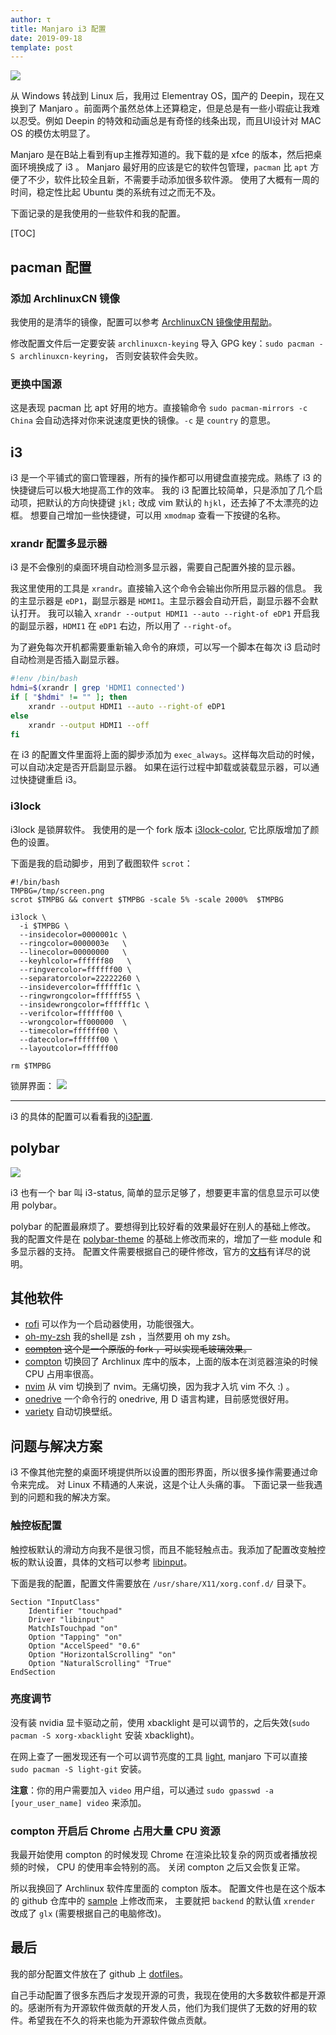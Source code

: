 ```yaml
---
author: τ
title: Manjaro i3 配置
date: 2019-09-18
template: post
---
```


![](pictures/manjaro-i3.jpg)

从 Windows 转战到 Linux 后，我用过 Elementray OS，国产的 Deepin，现在又换到了 Manjaro 。前面两个虽然总体上还算稳定，但是总是有一些小瑕疵让我难以忍受。例如 Deepin 的特效和动画总是有奇怪的线条出现，而且UI设计对 MAC OS 的模仿太明显了。

Manjaro 是在B站上看到有up主推荐知道的。我下载的是 xfce 的版本，然后把桌面环境换成了 i3 。 
Manjaro 最好用的应该是它的软件包管理，`pacman` 比 `apt` 方便了不少，软件比较全且新，不需要手动添加很多软件源。
使用了大概有一周的时间，稳定性比起 Ubuntu 类的系统有过之而无不及。

下面记录的是我使用的一些软件和我的配置。

[TOC]

## pacman 配置

### 添加 ArchlinuxCN 镜像

我使用的是清华的镜像，配置可以参考 [ArchlinuxCN 镜像使用帮助](https://mirror.tuna.tsinghua.edu.cn/help/archlinuxcn/)。

修改配置文件后一定要安装 `archlinuxcn-keying` 导入 GPG key：`sudo pacman -S archlinuxcn-keyring`， 否则安装软件会失败。

### 更换中国源

这是表现 pacman 比 apt 好用的地方。直接输命令 `sudo pacman-mirrors -c China` 会自动选择对你来说速度更快的镜像。`-c` 是 `country` 的意思。

## i3

i3 是一个平铺式的窗口管理器，所有的操作都可以用键盘直接完成。熟练了 i3 的快捷键后可以极大地提高工作的效率。 
我的 i3 配置比较简单，只是添加了几个启动项，把默认的方向快捷键 `jkl;` 改成 vim 默认的 `hjkl`，还去掉了不太漂亮的边框。
想要自己增加一些快捷键，可以用 `xmodmap` 查看一下按键的名称。

### xrandr 配置多显示器

i3 是不会像别的桌面环境自动检测多显示器，需要自己配置外接的显示器。 

我这里使用的工具是 `xrandr`。直接输入这个命令会输出你所用显示器的信息。
我的主显示器是 `eDP1`，副显示器是 `HDMI1`。主显示器会自动开启，副显示器不会默认打开。
我可以输入 `xrandr --output HDMI1 --auto --right-of eDP1` 开启我的副显示器，`HDMI1` 在 `eDP1` 右边，所以用了 `--right-of`。

为了避免每次开机都需要重新输入命令的麻烦，可以写一个脚本在每次 i3 启动时自动检测是否插入副显示器。

```bash
#!env /bin/bash
hdmi=$(xrandr | grep 'HDMI1 connected')
if [ "$hdmi" != "" ]; then
    xrandr --output HDMI1 --auto --right-of eDP1
else
    xrandr --output HDMI1 --off
fi
```

在 i3 的配置文件里面将上面的脚步添加为 `exec_always`。这样每次启动的时候，可以自动决定是否开启副显示器。
如果在运行过程中卸载或装载显示器，可以通过快捷键重启 i3。


### i3lock

i3lock 是锁屏软件。
我使用的是一个 fork 版本 [i3lock-color](https://github.com/PandorasFox/i3lock-color),
它比原版增加了颜色的设置。

下面是我的启动脚步，用到了截图软件 `scrot`：
```
#!/bin/bash
TMPBG=/tmp/screen.png
scrot $TMPBG && convert $TMPBG -scale 5% -scale 2000%  $TMPBG

i3lock \
  -i $TMPBG \
  --insidecolor=0000001c \
  --ringcolor=0000003e   \
  --linecolor=00000000   \
  --keyhlcolor=ffffff80   \
  --ringvercolor=ffffff00 \
  --separatorcolor=22222260 \
  --insidevercolor=ffffff1c \
  --ringwrongcolor=ffffff55 \
  --insidewrongcolor=ffffff1c \
  --verifcolor=ffffff00 \
  --wrongcolor=ff000000  \
  --timecolor=ffffff00 \
  --datecolor=ffffff00 \
  --layoutcolor=ffffff00

rm $TMPBG 
```

锁屏界面：
![](pictures/manjaro-i3-lock.jpg)

---
i3 的具体的配置可以看看我的[i3配置](https://github.com/yangtau/dotfiles/tree/master/i3).

## polybar 

![](pictures/manjaro-i3-bar.jpg)

i3 也有一个 bar 叫 i3-status, 简单的显示足够了，想要更丰富的信息显示可以使用 polybar。

polybar 的配置最麻烦了。要想得到比较好看的效果最好在别人的基础上修改。
我的配置文件是在 [polybar-theme](https://github.com/adi1090x/polybar-themes) 的基础上修改而来的，增加了一些 module 和多显示器的支持。
配置文件需要根据自己的硬件修改，官方的[文档](https://github.com/polybar/polybar/wiki)有详尽的说明。 

## 其他软件

 - [rofi](https://github.com/davatorium/rofi) 可以作为一个启动器使用，功能很强大。
 - [oh-my-zsh](https://github.com/robbyrussell/oh-my-zsh) 我的shell是 zsh ，当然要用 oh my zsh。
 - ~~[compton](https://github.com/tryone144/compton.git) 这个是一个原版的 fork ，可以实现毛玻璃效果。~~
 - [compton](https://github.com/yshui/compton) 切换回了 Archlinux 库中的版本，上面的版本在浏览器渲染的时候 CPU 占用率很高。
 - [nvim](https://neovim.io/) 从 vim 切换到了 nvim。无痛切换，因为我才入坑 vim 不久 :) 。
 - [onedrive](https://github.com/skilion/onedrive.git) 一个命令行的 onedrive, 用 D 语言构建，目前感觉很好用。
 - [variety](https://github.com/varietywalls/variety) 自动切换壁纸。

## 问题与解决方案

i3 不像其他完整的桌面环境提供所以设置的图形界面，所以很多操作需要通过命令来完成。
对 Linux 不精通的人来说，这是个让人头痛的事。
下面记录一些我遇到的问题和我的解决方案。

### 触控板配置

触控板默认的滑动方向我不是很习惯，而且不能轻触点击。我添加了配置改变触控板的默认设置，具体的文档可以参考 [libinput](https://wiki.archlinux.org/index.php/Libinput)。

下面是我的配置，配置文件需要放在 `/usr/share/X11/xorg.conf.d/` 目录下。
```
Section "InputClass"
    Identifier "touchpad"
    Driver "libinput"
    MatchIsTouchpad "on"
    Option "Tapping" "on"
    Option "AccelSpeed" "0.6"
    Option "HorizontalScrolling" "on"
    Option "NaturalScrolling" "True"
EndSection
```

### 亮度调节

没有装 nvidia 显卡驱动之前，使用 xbacklight 是可以调节的，之后失效(`sudo pacman -S xorg-xbacklight` 安装 xbacklight)。

在网上查了一圈发现还有一个可以调节亮度的工具 [light](https://github.com/haikarainen/light), manjaro 下可以直接 `sudo pacman -S light-git` 安装。

**注意**：你的用户需要加入 `video` 用户组，可以通过 `sudo gpasswd -a [your_user_name] video` 来添加。

### compton 开启后 Chrome 占用大量 CPU 资源

我最开始使用 compton 的时候发现 Chrome 在渲染比较复杂的网页或者播放视频的时候， CPU 的使用率会特别的高。
关闭 compton 之后又会恢复正常。

所以我换回了 Archlinux 软件库里面的 compton 版本。
配置文件也是在这个版本的 github 仓库中的 [sample](https://github.com/yshui/compton/blob/next/compton.sample.conf) 上修改而来， 主要就把 `backend` 的默认值 `xrender` 改成了 `glx` (需要根据自己的电脑修改)。


## 最后

我的部分配置文件放在了 github 上 [dotfiles](https://github.com/yangtau/dotfiles)。

自己手动配置了很多东西后才发现开源的可贵，我现在使用的大多数软件都是开源的。感谢所有为开源软件做贡献的开发人员，他们为我们提供了无数的好用的软件。希望我在不久的将来也能为开源软件做点贡献。
